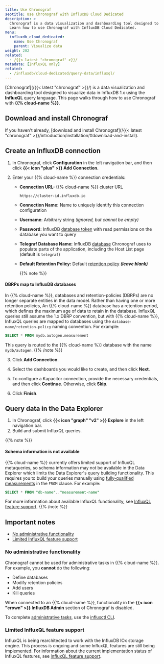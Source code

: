 ```yaml
---
title: Use Chronograf
seotitle: Use Chronograf with InfluxDB Cloud Dedicated
description: >
  Chronograf is a data visualization and dashboarding tool designed to visualize data in InfluxDB 1.x.
  Learn how to use Chronograf with InfluxDB Cloud Dedicated.
menu:
  influxdb_cloud_dedicated:
    name: Use Chronograf
    parent: Visualize data
weight: 202
related:
  - /{{< latest "chronograf" >}}/
metadata: [InfluxQL only]
related:
  - /influxdb/cloud-dedicated/query-data/influxql/
---
```


[Chronograf](/{{< latest "chronograf" >}}/) is a data visualization and dashboarding
tool designed to visualize data in InfluxDB 1.x using the **InfluxQL** query language.
This page walks through how to use Chronograf with **{{% cloud-name %}}**.

## Download and install Chronograf

If you haven't already, [download and install Chronograf](/{{< latest "chronograf" >}}/introduction/installation/#download-and-install).

## Create an InfluxDB connection

1. In Chronograf, click **Configuration** in the left navigation bar,
   and then click **{{< icon "plus" >}} Add Connection**.
2. Enter your {{% cloud-name %}} connection credentials:

    - **Connection URL:** {{% cloud-name %}} cluster URL

      ```
      https://cluster-id.influxdb.io
      ```

    - **Connection Name:** Name to uniquely identify this connection configuration
    - **Username:** Arbitrary string _(ignored, but cannot be empty)_
    - **Password:** InfluxDB [database token](/influxdb/cloud-dedicated/admin/tokens/)
      with read permissions on the database you want to query
    - **Telegraf Database Name:** InfluxDB [database](/influxdb/cloud-dedicated/admin/databases/)
      Chronograf uses to populate parts of the application, including the Host List page (default is `telegraf`)
    - **Default Retention Policy:** Default [retention policy](/influxdb/cloud-dedicated/reference/glossary/#retention-policy-rp)
      _**(leave blank)**_

        {{% note %}}
#### DBRPs map to InfluxDB databases

In {{% cloud-name %}}, databases and retention-policies (DBRPs) are no longer 
separate entities in the data model. Rather than having one or more retention policies,
An {{% cloud-name %}} database has a retention period, which defines the maximum
age of data to retain in the database.
InfluxQL queries still assume the 1.x DBRP convention, but with {{% cloud-name %}},
InfluxQL queries are mapped to databases using the `database-name/retention-policy`
naming convention. For example:

```sql
SELECT * FROM mydb.autogen.measurement
```

This query is routed to the {{% cloud-name %}} database with the name `mydb/autogen`.
      {{% /note %}}

3. Click **Add Connection**.
4. Select the dashboards you would like to create, and then click **Next**.
5. To configure a Kapacitor connection, provide the necessary credentials,
   and then click **Continue**. Otherwise, click **Skip**.

   <!-- <!-- _For information about using Kapacitor with InfluxDB Cloud or InfluxDB OSS {{< current-version >}}, -->
   <!-- see [Use Kapacitor with InfluxDB](/influxdb/v2.7/tools/kapacitor/)._ -->

6. Click **Finish**.

## Query data in the Data Explorer

1. In Chronograf, click **{{< icon "graph" "v2" >}} Explore** in the left navigation bar.
2. Build and submit InfluxQL queries.

{{% note %}}
#### Schema information is not available

{{% cloud-name %}} currently offers limited support of InfluxQL metaqueries, so
schema information may not be available in the Data Explorer which limits
the Data Explorer's query building functionality.
This requires you to build your queries manually using
[fully-qualified measurements](/influxdb/cloud-dedicated/reference/influxql/select/#fully-qualified-measurement)
in the `FROM` clause. For example:

```sql
SELECT * FROM "db-name".."measurement-name"
```

For more information about available InfluxQL functionality, see
[InfluxQL feature support](/influxdb/cloud-dedicated/reference/influxql/feature-support/).
{{% /note %}}

## Important notes

- [No administrative functionality](#no-administrative-functionality)
- [Limited InfluxQL feature support](#limited-influxql-feature-support)

### No administrative functionality

Chronograf cannot be used for administrative tasks in {{% cloud-name %}}.
For example, you **cannot** do the following:

- Define databases
- Modify retention policies
- Add users
- Kill queries

When connected to an {{% cloud-name %}}, functionality in the
**{{< icon "crown" >}} InfluxDB Admin** section of Chronograf is disabled.

To complete [administrative tasks](/influxdb/cloud-dedicated/admin/), use the
[influxctl CLI](/influxdb/cloud-dedicated/reference/cli/influxctl/).

### Limited InfluxQL feature support

InfluxQL is being rearchitected to work with the InfluxDB IOx storage engine.
This process is ongoing and some InfluxQL features are still being implemented.
For information about the current implementation status of InfluxQL features,
see [InfluxQL feature support](/influxdb/cloud-dedicated/reference/influxql/feature-support/).

